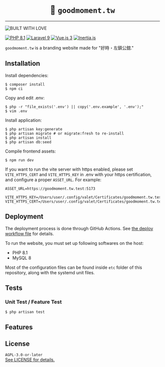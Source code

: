 <h1 align="center">🌄 <code>goodmoment.tw</code></h1>

----

![BUILT WITH LOVE](https://forthebadge.com/images/badges/built-with-love.svg)

[![PHP 8.1](https://img.shields.io/badge/PHP-8.1-8892BF?logo=php)](https://php.net/) [![Laravel 9](https://img.shields.io/badge/Laravel-9-FF2D20?logo=laravel)](https://laravel.com/) [![Vue.js 3](https://img.shields.io/badge/Vue.js%20-3-4fc08d?logo=vue.js)](https://vuejs.org) [![Inertia.js](https://img.shields.io/badge/Made%20with-Inertia.js-6B45C1)](https://inertiajs.com/)

`goodmoment.tw` is a branding website made for "好時・左鎮公舘."

## Installation

Install dependencies:
```
$ composer install
$ npm ci
```

Copy and edit .env:
```
$ php -r "file_exists('.env') || copy('.env.example', '.env');"
$ vim .env
```

Install application:

```
$ php artisan key:generate
$ php artisan migrate # or migrate:fresh to re-install
$ php artisan install
$ php artisan db:seed
```

Compile frontend assets:

```
$ npm run dev
```

If you want to run the vite server with https enabled, please set `VITE_HTTPS_CERT` and `VITE_HTTPS_KEY` in .env with your https certification, and configure a proper `ASSET_URL`. For example:
```
ASSET_URL=https://goodmoment.tw.test:5173

VITE_HTTPS_KEY=/Users/user/.config/valet/Certificates/goodmoment.tw.test.key
VITE_HTTPS_CERT=/Users/user/.config/valet/Certificates/goodmoment.tw.test.crt
```

## Deployment

The deployment process is done through GitHub Actions. See [the deploy workflow file](.github/workflows/deploy.yml) for details.

To run the website, you must set up following softwares on the host:

- PHP 8.1
- MySQL 8

Most of the configuration files can be found inside `etc` folder of this repository, along with the systemd unit files.

## Tests

### Unit Test / Feature Test
``` 
$ php artisan test
```

## Features

<!-- @TODO: list features -->

## License

`AGPL-3.0-or-later`  
[See LICENSE for details.](LICENSE)
